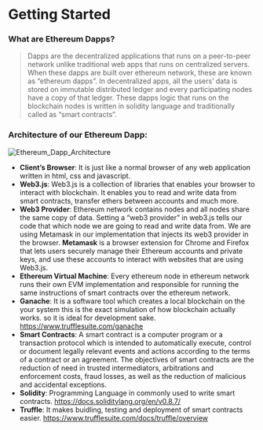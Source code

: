 # Getting Started

### What are Ethereum Dapps?
> Dapps are the decentralized applications that runs on a peer-to-peer network unlike traditional web apps that runs on centralized servers. When these dapps are built over ethereum network, these are known as “ethereum dapps”. In decentralized apps, all the users’ data is stored on immutable distributed ledger and every participating nodes have a copy of that ledger. These dapps logic that runs on the blockchain nodes is written in solidity language and traditionally called as “smart contracts”.

### Architecture of our Ethereum Dapp:
![Ethereum_Dapp_Architecture](https://miro.medium.com/max/780/1*JaGJYtKcBKHHIznHGioKJg.png)

- <b>Client’s Browser</b>: It is just like a normal browser of any web application written in html, css and javascript.
- <b>Web3.js</b>: Web3.js is a collection of libraries that enables your browser to interact with blockchain. It enables you to read and write data from smart contracts, transfer ethers between accounts and much more.
- <b>Web3 Provider</b>: Ethereum network contains nodes and all nodes share the same copy of data. Setting a “web3 provider” in web3.js tells our code that which node we are going to read and write data from. We are using Metamask in our implementation that injects its web3 provider in the browser. <b>Metamask</b> is a browser extension for Chrome and Firefox that lets users securely manage their Ethereum accounts and private keys, and use these accounts to interact with websites that are using Web3.js.
- <b>Ethereum Virtual Machine</b>: Every ethereum node in ethereum network runs their own EVM implementation and responsible for running the same instructions of smart contracts over the ethereum network.
- <b>Ganache</b>: It is a software tool which creates a local blockchain on the your system this is the exact simulation of how blockchain actually works. so it is ideal for development sake. https://www.trufflesuite.com/ganache
- <b>Smart Contracts</b>: A smart contract is a computer program or a transaction protocol which is intended to automatically execute, control or document legally relevant events and actions according to the terms of a contract or an agreement. The objectives of smart contracts are the reduction of need in trusted intermediators, arbitrations and enforcement costs, fraud losses, as well as the reduction of malicious and accidental exceptions.
- <b>Solidity</b>: Programming Language in commonly used to write smart contracts. https://docs.soliditylang.org/en/v0.8.7/ 
- <b>Truffle</b>: It makes buidling, testing and deployment of smart contracts easier. https://www.trufflesuite.com/docs/truffle/overview
